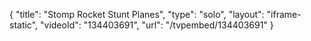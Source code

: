 {
    "title": "Stomp Rocket Stunt Planes",
    "type": "solo",
    "layout": "iframe-static",
    "videoId": "134403691",
    "url": "\/tvpembed\/134403691"
}